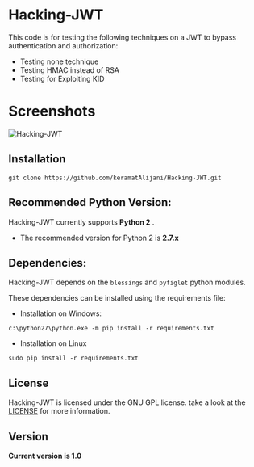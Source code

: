 # Hacking-JWT
This code is for testing the following techniques on a JWT to bypass authentication and authorization:

* Testing none technique
* Testing HMAC instead of RSA
* Testing for Exploiting KID

# Screenshots

![Hacking-JWT](https://i.ibb.co/7KDCSzb/1.png "Hacking-JWT in action")

## Installation

```
git clone https://github.com/keramatAlijani/Hacking-JWT.git
```


## Recommended Python Version:

Hacking-JWT currently supports **Python 2** .

* The recommended version for Python 2 is **2.7.x**

## Dependencies:

Hacking-JWT depends on the `blessings` and `pyfiglet` python modules.

These dependencies can be installed using the requirements file:

- Installation on Windows:
```
c:\python27\python.exe -m pip install -r requirements.txt
```
- Installation on Linux
```
sudo pip install -r requirements.txt
```

## License

Hacking-JWT is licensed under the GNU GPL license. take a look at the [LICENSE](https://github.com/keramatAlijani/Hacking-JWT/blob/master/LICENSE) for more information.

## Version
**Current version is 1.0**
